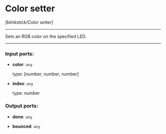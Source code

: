 # Color setter

_[blinkstick/Color setter]_

---

Sets an RGB color on the specified LED.  

---

### Input ports:

* __color__: ` any `

    type: [number, number, number]


* __index__: ` any `

    type: number

### Output ports:

* __done__: ` any `


* __bounced__: ` any `

